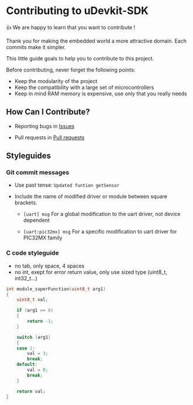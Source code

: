# Contributing to uDevkit-SDK

:+1: We are happy to learn that you want to contribute !

Thank you for making the embedded world a more attractive domain. Each commits make it simpler.

This little guide goals to help you to contribute to this project.

Before contributing, never forget the following points:

* Keep the modularity of the project
* Keep the compatibility with a large set of microcontrollers
* Keep in mind RAM memory is expensive, use only that you really needs

## How Can I Contribute?

* Reporting bugs in [Issues](https://github.com/UniSwarm/uDevkit-SDK/issues)

* Pull requests in [Pull requests](https://github.com/UniSwarm/uDevkit-SDK/pulls)

## Styleguides

### Git commit messages

* Use past tense: `Updated funtion getSensor`

* Include the name of modified driver or module between square brackets.

  * `[uart] msg` For a global modification to the uart driver, not device dependent

  * `[uart:pic32mx] msg` For a specific modification to uart driver for PIC32MX family

### C code styleguide

* no tab, only space, 4 spaces
* no int, exept for error return value, only use sized type (uint8_t, int32_t...)

```C
int module_superFunction(uint8_t arg1)
{
    uint8_t val;

    if (arg1 == 0)
    {
        return -1;
    }

    switch (arg1)
    {
    case 1:
        val = 3;
        break;
    default:
        val = 8;
        break;
    }

    return val;
}

```
